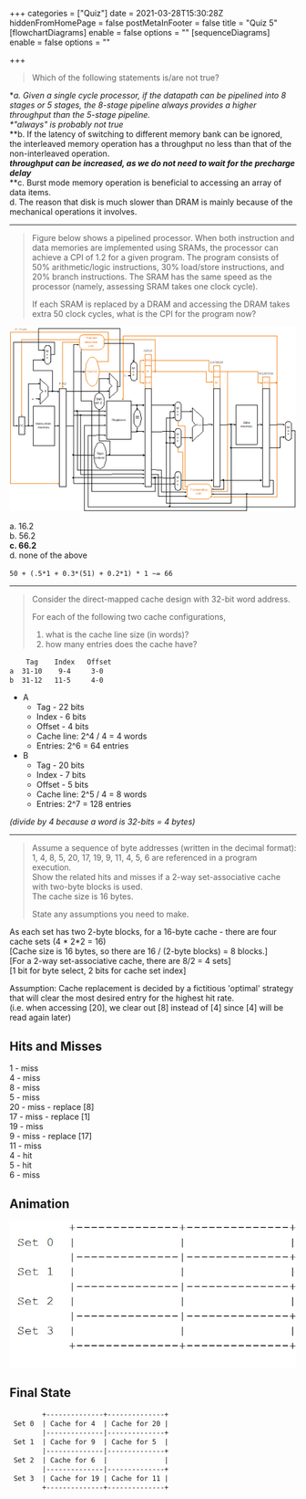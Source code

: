 +++
categories = ["Quiz"]
date = 2021-03-28T15:30:28Z
hiddenFromHomePage = false
postMetaInFooter = false
title = "Quiz 5"
[flowchartDiagrams]
enable = false
options = ""
[sequenceDiagrams]
enable = false
options = ""

+++
> Which of the following statements is/are not true?

\*_a. Given a single cycle processor, if the datapath can be pipelined into 8 stages or 5 stages, the 8-stage pipeline always provides a higher throughput than the 5-stage pipeline.  
\*"always" is probably not true_  
\**b. If the latency of switching to different memory bank can be ignored, the interleaved memory operation has a throughput no less than that of the non-interleaved operation.  
**_throughput can be increased, as we do not need to wait for the precharge delay_**  
\**c. Burst mode memory operation is beneficial to accessing an array of data items.  
d. The reason that disk is much slower than DRAM is mainly because of the mechanical operations it involves.

***

> Figure below shows a pipelined processor. When both instruction and data memories are implemented using SRAMs, the processor can achieve a CPI of 1.2 for a given program. The program consists of 50% arithmetic/logic instructions, 30% load/store instructions, and 20% branch instructions. The SRAM has the same speed as the processor (namely, assessing SRAM takes one clock cycle).
>
> If each SRAM is replaced by a DRAM and accessing the DRAM takes extra 50 clock cycles, what is the CPI for the program now?

![](/uploads/pipe5.png)

a. 16.2  
b. 56.2  
**c. 66.2**  
d. none of the above

`50 + (.5*1 + 0.3*(51) + 0.2*1) * 1 ~= 66`

***

> Consider the direct-mapped cache design with 32-bit word address.
>
> For each of the following two cache configurations,
>
> 1. what is the cache line size (in words)?
> 2. how many entries does the cache have?

        Tag    Index   Offset
    a  31-10    9-4     3-0
    b  31-12   11-5     4-0

* A
  * Tag - 22 bits
  * Index - 6 bits
  * Offset - 4 bits
  * Cache line: 2^4 / 4 = 4 words
  * Entries: 2^6 = 64 entries
* B
  * Tag - 20 bits
  * Index - 7 bits
  * Offset - 5 bits
  * Cache line: 2^5 / 4 = 8 words
  * Entries: 2^7 = 128 entries

_(divide by 4 because a word is 32-bits = 4 bytes)_

***

> Assume a sequence of byte addresses (written in the decimal format):  
> 1, 4, 8, 5, 20, 17, 19, 9, 11, 4, 5, 6 are referenced in a program execution.  
> Show the related hits and misses if a 2-way set-associative cache with two-byte blocks is used.  
> The cache size is 16 bytes.
>
> State any assumptions you need to make.

As each set has two 2-byte blocks, for a 16-byte cache - there are four cache sets (4 * 2*2 = 16)  
\[Cache size is 16 bytes, so there are 16 / (2-byte blocks) = 8 blocks.\]  
\[For a 2-way set-associative cache, there are 8/2 = 4 sets\]  
\[1 bit for byte select, 2 bits for cache set index\]

Assumption: Cache replacement is decided by a fictitious 'optimal' strategy that will clear the most desired entry for the highest hit rate.  
(i.e. when accessing \[20\], we clear out \[8\] instead of \[4\] since \[4\] will be read again later)

## Hits and Misses

1 - miss  
4 - miss  
8 - miss  
5 - miss  
20 - miss - replace \[8\]  
17 - miss - replace \[1\]  
19 - miss  
9 - miss - replace \[17\]  
11 - miss  
4 - hit  
5 - hit  
6 - miss

## Animation

![](/uploads/quiz5-q4.gif)

## Final State

            +--------------+--------------+
     Set 0  | Cache for 4  | Cache for 20 |
            |--------------|--------------+
     Set 1  | Cache for 9  | Cache for 5  |
            |--------------|--------------+
     Set 2  | Cache for 6  |              |
            |--------------|--------------+
     Set 3  | Cache for 19 | Cache for 11 |
            +--------------+--------------+